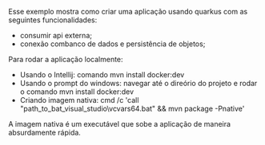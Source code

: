 <p> Esse exemplo mostra como criar uma aplicação usando quarkus com as seguintes funcionalidades:  </p>

- consumir api externa;
- conexão combanco de dados e persistência de objetos;

<p> Para rodar a aplicação localmente: </p>

- Usando o Intellij: comando mvn install docker:dev
- Usando o prompt do windows: navegar até o direório do projeto e rodar o comando mvn install docker:dev
- Criando imagem nativa: cmd /c 'call "path_to_bat_visual_studio\vcvars64.bat" && mvn package -Pnative'


<p> A imagem nativa é um executável que sobe a aplicação de maneira absurdamente rápida. </p>
